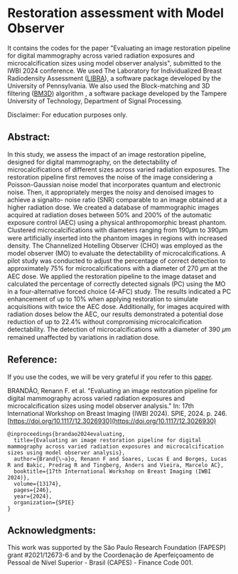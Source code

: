 # Restoration assessment with Model Observer

It contains the codes for the paper "Evaluating an image restoration pipeline for digital mammography across varied radiation exposures and microcalcification sizes using model observer analysis", submitted to the IWBI 2024 conference. 
We used The Laboratory for Individualized Breast Radiodensity Assessment ([LIBRA](https://www.med.upenn.edu/sbia/libra.html)), a software package developed by the University of Pennsylvania. 
We also used the Block-matching and 3D filtering ([BM3D](https://webpages.tuni.fi/foi/GCF-BM3D/)) algorithm , a software package developed by the Tampere University of Technology, Department of Signal Processing. 

Disclaimer: For education purposes only.

## Abstract:
In this study, we assess the impact of an image restoration pipeline, designed for digital mammography, on the detectability of microcalcifications of different sizes across varied radiation exposures. The restoration pipeline first removes the noise of the image considering a Poisson-Gaussian noise model that incorporates quantum and electronic noise. Then, it appropriately merges the noisy and denoised images to achieve a signalto- noise ratio (SNR) comparable to an image obtained at a higher radiation dose. We created a database of mammographic images acquired at radiation doses between 50% and 200% of the automatic exposure control (AEC) using a physical anthropomorphic breast phantom. Clustered microcalcifications with diameters ranging from 190𝜇m to 390𝜇m were artificially inserted into the phantom images in regions with increased density. The Channelized Hotelling Observer (CHO) was employed as the model observer (MO) to evaluate the detectability of microcalcifications. A pilot study was conducted to adjust the percentage of correct detection to approximately 75% for microcalcifications with a diameter of 270 𝜇m at the AEC dose. We applied the restoration pipeline to the image dataset and calculated the percentage of correctly detected signals (PC) using the MO in a four-alternative forced choice (4-AFC) study. The results indicated a PC enhancement of up to 10% when applying restoration to simulate acquisitions with twice the AEC dose. Additionally, for images acquired with radiation doses below the AEC, our results demonstrated a potential dose reduction of up to 22.4% without compromising microcalcification detectability. The detection of microcalcifications with a diameter of 390 𝜇m remained unaffected by variations in radiation dose.

## Reference:

If you use the codes, we will be very grateful if you refer to this [paper](https://doi.org/10.1117/12.2654111).

BRANDÃO, Renann F. et al. "Evaluating an image restoration pipeline for digital mammography across varied radiation exposures and microcalcification sizes using model observer analysis." In: 17th International Workshop on Breast Imaging (IWBI 2024). SPIE, 2024. p. 246. [https://doi.org/10.1117/12.3026930](https://doi.org/10.1117/12.3026930)

```
@inproceedings{brandao2024evaluating,
  title={Evaluating an image restoration pipeline for digital mammography across varied radiation exposures and microcalcification sizes using model observer analysis},
  author={Brand{\~a}o, Renann F and Soares, Lucas E and Borges, Lucas R and Bakic, Predrag R and Tingberg, Anders and Vieira, Marcelo AC},
  booktitle={17th International Workshop on Breast Imaging (IWBI 2024)},
  volume={13174},
  pages={246},
  year={2024},
  organization={SPIE}
}
```

## Acknowledgments:
This work was supported by the São Paulo Research Foundation (FAPESP) grant #2021/12673-6 and by the Coordenação de Aperfeiçoamento de Pessoal de Nível Superior - Brasil (CAPES) - Finance Code 001.
